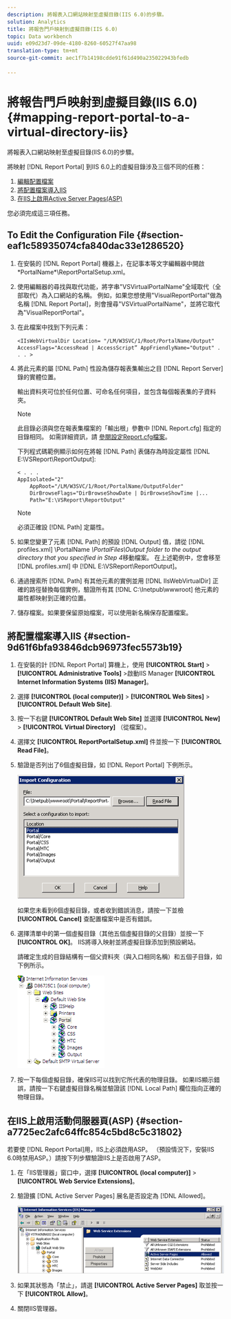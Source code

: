 ```yaml
---
description: 將報表入口網站映射至虛擬目錄(IIS 6.0)的步驟。
solution: Analytics
title: 將報告門戶映射到虛擬目錄(IIS 6.0)
topic: Data workbench
uuid: e09d23d7-09de-4180-8260-60527f47aa98
translation-type: tm+mt
source-git-commit: aec1f7b14198cdde91f61d490a235022943bfedb

---
```



# 將報告門戶映射到虛擬目錄(IIS 6.0){#mapping-report-portal-to-a-virtual-directory-iis}

將報表入口網站映射至虛擬目錄(IIS 6.0)的步驟。

將映射 [!DNL Report Portal] 到IIS 6.0上的虛擬目錄涉及三個不同的任務：

1. [編輯配置檔案](../../../../home/c-rpt-oview/c-install-rpt-port/c-virtual-dir/c-map-rpt-port-vdir-6.md#section-eaf1c58935074cfa840dac33e1286520)
1. [將配置檔案導入IIS](../../../../home/c-rpt-oview/c-install-rpt-port/c-virtual-dir/c-map-rpt-port-vdir-6.md#section-9d61f6bfa93846dcb96973fec5573b19)
1. [在IIS上啟用Active Server Pages(ASP)](../../../../home/c-rpt-oview/c-install-rpt-port/c-virtual-dir/c-map-rpt-port-vdir-6.md#section-a7725ec2afc64ffc854c5bd8c5c31802)

您必須完成這三項任務。

## To Edit the Configuration File {#section-eaf1c58935074cfa840dac33e1286520}

1. 在安裝的 [!DNL Report Portal] 機器上，在記事本等文字編輯器中開啟\*PortalName*\ReportPortalSetup.xml。

1. 使用編輯器的尋找與取代功能，將字串&quot;VSVirtualPortalName&quot;全域取代（全部取代）為入口網站的名稱。 例如，如果您想使用&quot;VisualReportPortal&quot;做為名稱 [!DNL Report Portal]，則會搜尋&quot;VSVirtualPortalName&quot;，並將它取代為&quot;VisualReportPortal&quot;。
1. 在此檔案中找到下列元素：

   ```
   <IIsWebVirtualDir Location= "/LM/W3SVC/1/Root/PortalName/Output" AccessFlags="AccessRead | AccessScript” AppFriendlyName="Output" . . . >
   ```

1. 將此元素的屬 [!DNL Path] 性設為儲存報表集輸出之目 [!DNL Report Server] 錄的實體位置。

   輸出資料夾可位於任何位置、可命名任何項目，並包含每個報表集的子資料夾。

   >[!NOTE]
   >
   >此目錄必須與您在報表集檔案的「輸出根」參數中 [!DNL Report.cfg] 指定的目錄相同。 如需詳細資訊，請 [參閱設定Report.cfg檔案](../../../../home/c-rpt-oview/c-admin-rpt/c-config-rpt-files.md#concept-cf4b95344fcb4c8c877db91e5f1d345d)。

   下列程式碼範例顯示如何在將報 [!DNL Path] 表儲存為時設定屬性 [!DNL E:\VSReport\ReportOutput]:

   ```
   < . . . 
   AppIsolated="2" 
       AppRoot="/LM/W3SVC/1/Root/PortalName/OutputFolder" 
       DirBrowseFlags="DirBrowseShowDate | DirBrowseShowTime |...  
       Path="E:\VSReport\ReportOutput"
   ```

   >[!NOTE]
   >
   >必須正確設 [!DNL Path] 定屬性。

1. 如果您變更了元素 [!DNL Path] 的預設 [!DNL Output] 值，請從 [!DNL profiles.xml] \PortalName *\PortalFiles\Output folder to the output directory that you specified in Step 4*&#x200B;移動檔案。 在上述範例中，您會移至 [!DNL profiles.xml] 中 [!DNL E:\VSReport\ReportOutput]。

1. 通過搜索所 [!DNL Path] 有其他元素的實例並用 [!DNL IIsWebVirtualDir] 正確的路徑替換每個實例，驗證所有其 [!DNL C:\Inetpub\wwwroot] 他元素的屬性都映射到正確的位置。

1. 儲存檔案。如果要保留原始檔案，可以使用新名稱保存配置檔案。

## 將配置檔案導入IIS {#section-9d61f6bfa93846dcb96973fec5573b19}

1. 在安裝的計 [!DNL Report Portal] 算機上，使用 **[!UICONTROL Start]** > **[!UICONTROL Administrative Tools]** >啟動IIS Manager **[!UICONTROL Internet Information Systems (IIS) Manager]**。

1. 選擇 **[!UICONTROL (local computer)]** > **[!UICONTROL Web Sites]** > **[!UICONTROL Default Web Site]**.

1. 按一下右鍵 **[!UICONTROL Default Web Site]** 並選擇 **[!UICONTROL New]** > **[!UICONTROL Virtual Directory]** （從檔案）。

1. 選擇文 **[!UICONTROL ReportPortalSetup.xml]** 件並按一下 **[!UICONTROL Read File]**。

1. 驗證是否列出了6個虛擬目錄，如 [!DNL Report Portal] 下例所示。

   ![](assets/rptPort_dia_VirDirs.png)

   如果您未看到6個虛擬目錄，或者收到錯誤消息，請按一下並檢 **[!UICONTROL Cancel]** 查配置檔案中是否有錯誤。

1. 選擇清單中的第一個虛擬目錄（其他五個虛擬目錄的父目錄）並按一下 **[!UICONTROL OK]**。 IIS將導入映射並將虛擬目錄添加到預設網站。

   請確定生成的目錄結構有一個父資料夾（與入口相同名稱）和五個子目錄，如下例所示。

   ![](assets/rptPort_scrn_VirDirs_Installed.png)

1. 按一下每個虛擬目錄，確保IIS可以找到它所代表的物理目錄。 如果IIS顯示錯誤，請按一下右鍵虛擬目錄名稱並驗證該 [!DNL Local Path] 欄位指向正確的物理目錄。

## 在IIS上啟用活動伺服器頁(ASP) {#section-a7725ec2afc64ffc854c5bd8c5c31802}

若要使 [!DNL Report Portal]用，IIS上必須啟用ASP。 （預設情況下，安裝IIS 6.0時禁用ASP。）請按下列步驟驗證IIS上是否啟用了ASP。

1. 在「IIS管理器」窗口中，選擇 **[!UICONTROL (local computer)]** > **[!UICONTROL Web Service Extensions]**。
1. 驗證擴 [!DNL Active Server Pages] 展名是否設定為 [!DNL Allowed]。

   ![](assets/report_aspenable.png)

1. 如果其狀態為「禁止」，請選 **[!UICONTROL Active Server Pages]** 取並按一下 **[!UICONTROL Allow]**。
1. 關閉IIS管理器。

